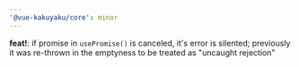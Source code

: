 ```yaml
---
'@vue-kakuyaku/core': minor
---
```


**feat!**: if promise in `usePromise()` is canceled, it's error is silented; previously it was re-thrown in the emptyness to be treated as "uncaught rejection"
